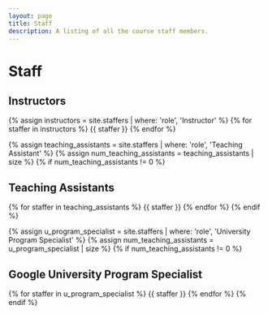 ```yaml
---
layout: page
title: Staff
description: A listing of all the course staff members.
---
```


# Staff

## Instructors

{% assign instructors = site.staffers | where: 'role', 'Instructor' %}
{% for staffer in instructors %}
{{ staffer }}
{% endfor %}

{% assign teaching_assistants = site.staffers | where: 'role', 'Teaching Assistant' %}
{% assign num_teaching_assistants = teaching_assistants | size %}
{% if num_teaching_assistants != 0 %}
## Teaching Assistants

{% for staffer in teaching_assistants %}
{{ staffer }}
{% endfor %}
{% endif %}

{% assign u_program_specialist = site.staffers | where: 'role', 'University Program Specialist' %}
{% assign num_teaching_assistants = u_program_specialist | size %}
{% if num_teaching_assistants != 0 %}
## Google University Program Specialist

{% for staffer in u_program_specialist %}
{{ staffer }}
{% endfor %}
{% endif %}
